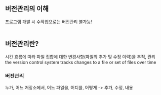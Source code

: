 ## 버전관리의 이해
프로그램 개발 시 수작업으로는 버전관리 불가능!<br>
<br>



## 버전관리란?
시간 흐름에 따라 파일 집합에 대한 변경사항(파일의 추가 및 수정 이력)을 추적, 관리<br>
the version control system tracks changes to a file or set of files over time

### 버전관리
누가, 어느 저장소에서, 어느 파일을, 어디를, 어떻게 -> 추가, 수정, 내용
